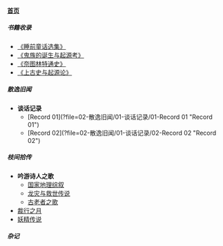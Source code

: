 
#### [首页](?file=home-首页)

##### 书籍收录
- [《睡前童话选集》](?file=01-书籍收录/01-《睡前童话选集》 "《睡前童话选集》")
- [《鬼族的诞生与起源考》](?file=01-书籍收录/02-《鬼族的诞生与起源考》 "《鬼族的诞生与起源考》")
- [《奈图林特通史》](?file=01-书籍收录/03-《奈图林特通史》 "《奈图林特通史》")
- [《上古史与起源论》](?file=01-书籍收录/04-《上古史与起源论》 "《上古史与起源论》")

##### 散逸旧闻
- **谈话记录**
    - [Record 01](?file=02-散逸旧闻/01-谈话记录/01-Record 01 "Record 01")
    - [Record 02](?file=02-散逸旧闻/01-谈话记录/02-Record 02 "Record 02")

##### 枝间拾传
- **吟游诗人之歌**
    - [国家地理综叙](?file=03-枝间拾传/01-吟游诗人之歌/01-国家地理综叙 "国家地理综叙")
    - [龙灾与救世传说](?file=03-枝间拾传/01-吟游诗人之歌/02-龙灾与救世传说 "龙灾与救世传说")
    - [古老者之歌](?file=03-枝间拾传/01-吟游诗人之歌/03-古老者之歌 "古老者之歌")
- [裁行之月](?file=03-枝间拾传/02-裁行之月 "裁行之月")
- [妖精传说](?file=03-枝间拾传/03-妖精传说 "妖精传说")

##### 杂记
